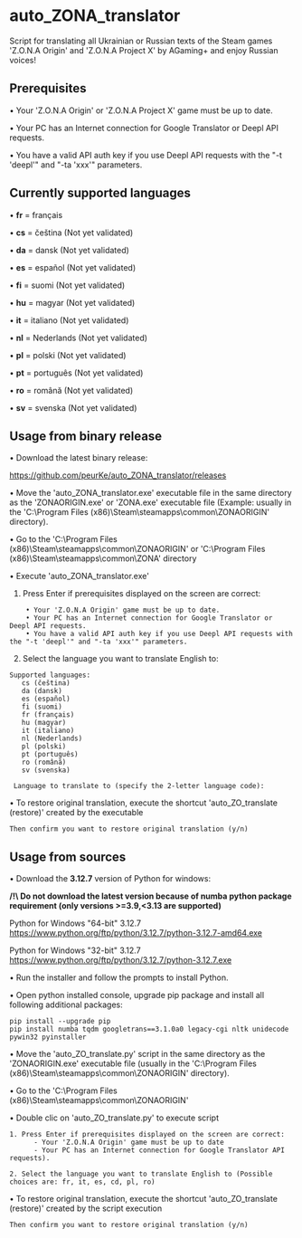 # auto_ZONA_translator
Script for translating all Ukrainian or Russian texts of the Steam games 'Z.O.N.A Origin' and 'Z.O.N.A Project X' by AGaming+ and enjoy Russian voices!

## Prerequisites

  • Your 'Z.O.N.A Origin' or 'Z.O.N.A Project X' game must be up to date.
  
  • Your PC has an Internet connection for Google Translator or Deepl API requests.
  
  • You have a valid API auth key if you use Deepl API requests with the "-t 'deepl'" and "-ta 'xxx'" parameters.

## Currently supported languages

  • **fr** = français
  
  • **cs** = čeština (Not yet validated)
  
  • **da** = dansk (Not yet validated)
  
  • **es** = español (Not yet validated)
  
  • **fi** = suomi (Not yet validated)

  • **hu** = magyar (Not yet validated)
  
  • **it** = italiano (Not yet validated)
  
  • **nl** = Nederlands (Not yet validated)
  
  • **pl** = polski (Not yet validated)
  
  • **pt** = português (Not yet validated)
  
  • **ro** = română (Not yet validated)
  
  • **sv** = svenska (Not yet validated)

## Usage from binary release

• Download the latest binary release:

  https://github.com/peurKe/auto_ZONA_translator/releases  

• Move the 'auto_ZONA_translator.exe' executable file in the same directory as the 'ZONAORIGIN.exe' or 'ZONA.exe' executable file (Example: usually in the 'C:\Program Files (x86)\Steam\steamapps\common\ZONAORIGIN\' directory).

• Go to the 'C:\Program Files (x86)\Steam\steamapps\common\ZONAORIGIN\' or 'C:\Program Files (x86)\Steam\steamapps\common\ZONA\' directory

• Execute 'auto_ZONA_translator.exe'

  1. Press Enter if prerequisites displayed on the screen are correct:
```
    • Your 'Z.O.N.A Origin' game must be up to date.
    • Your PC has an Internet connection for Google Translator or Deepl API requests.
    • You have a valid API auth key if you use Deepl API requests with the "-t 'deepl'" and "-ta 'xxx'" parameters.
```
  2. Select the language you want to translate English to:
```
Supported languages:
   cs (čeština)
   da (dansk)
   es (español)
   fi (suomi)
   fr (français)
   hu (magyar)
   it (italiano)
   nl (Nederlands)
   pl (polski)
   pt (português)
   ro (română)
   sv (svenska)

 Language to translate to (specify the 2-letter language code):
```

• To restore original translation, execute the shortcut 'auto_ZO_translate (restore)' created by the executable

```
Then confirm you want to restore original translation (y/n)
```


## Usage from sources

• Download the **3.12.7** version of Python for windows:

   **/!\ Do not download the latest version because of numba python package requirement (only versions >=3.9,<3.13 are supported)**
   
   Python for Windows "64-bit" 3.12.7   https://www.python.org/ftp/python/3.12.7/python-3.12.7-amd64.exe
   
   Python for Windows "32-bit" 3.12.7   https://www.python.org/ftp/python/3.12.7/python-3.12.7.exe
        
• Run the installer and follow the prompts to install Python.

• Open python installed console, upgrade pip package and install all following additional packages:

    pip install --upgrade pip
    pip install numba tqdm googletrans==3.1.0a0 legacy-cgi nltk unidecode pywin32 pyinstaller

• Move the 'auto_ZO_translate.py' script in the same directory as the 'ZONAORIGIN.exe' executable file (usually in the 'C:\Program Files (x86)\Steam\steamapps\common\ZONAORIGIN\' directory).

• Go to the 'C:\Program Files (x86)\Steam\steamapps\common\ZONAORIGIN\'

• Double clic on 'auto_ZO_translate.py' to execute script

```
1. Press Enter if prerequisites displayed on the screen are correct:
      - Your 'Z.O.N.A Origin' game must be up to date
      - Your PC has an Internet connection for Google Translator API requests).

2. Select the language you want to translate English to (Possible choices are: fr, it, es, cd, pl, ro)
```
  
• To restore original translation, execute the shortcut 'auto_ZO_translate (restore)' created by the script execution

```
Then confirm you want to restore original translation (y/n)
```  
